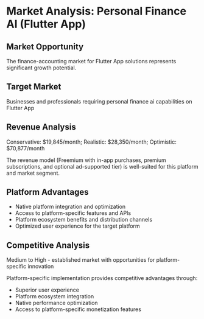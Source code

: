 # Market Analysis: Personal Finance AI (Flutter App)

## Market Opportunity
The finance-accounting market for Flutter App solutions represents significant growth potential.

## Target Market
Businesses and professionals requiring personal finance ai capabilities on Flutter App

## Revenue Analysis
Conservative: $19,845/month; Realistic: $28,350/month; Optimistic: $70,877/month

The revenue model (Freemium with in-app purchases, premium subscriptions, and optional ad-supported tier) is well-suited for this platform and market segment.

## Platform Advantages
- Native platform integration and optimization
- Access to platform-specific features and APIs
- Platform ecosystem benefits and distribution channels
- Optimized user experience for the target platform

## Competitive Analysis
Medium to High - established market with opportunities for platform-specific innovation

Platform-specific implementation provides competitive advantages through:
- Superior user experience
- Platform ecosystem integration
- Native performance optimization
- Access to platform-specific monetization features
